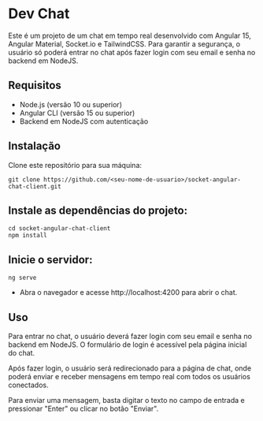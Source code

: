 # Dev Chat

Este é um projeto de um chat em tempo real desenvolvido com Angular 15, Angular Material, Socket.io e TailwindCSS. Para garantir a segurança, o usuário só poderá entrar no chat após fazer login com seu email e senha no backend em NodeJS.

## Requisitos
- Node.js (versão 10 ou superior)
- Angular CLI (versão 15 ou superior)
- Backend em NodeJS com autenticação

## Instalação
Clone este repositório para sua máquina:
```
git clone https://github.com/<seu-nome-de-usuario>/socket-angular-chat-client.git
```

## Instale as dependências do projeto:
```
cd socket-angular-chat-client
npm install
```

## Inicie o servidor:
```
ng serve
```

- Abra o navegador e acesse http://localhost:4200 para abrir o chat.

## Uso
Para entrar no chat, o usuário deverá fazer login com seu email e senha no backend em NodeJS. O formulário de login é acessível pela página inicial do chat.

Após fazer login, o usuário será redirecionado para a página de chat, onde poderá enviar e receber mensagens em tempo real com todos os usuários conectados.

Para enviar uma mensagem, basta digitar o texto no campo de entrada e pressionar "Enter" ou clicar no botão "Enviar".
